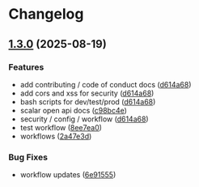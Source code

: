# Changelog

## [1.3.0](https://github.com/ividrine/express-api-sql/compare/v1.2.0...v1.3.0) (2025-08-19)


### Features

* add contributing / code of conduct docs ([d614a68](https://github.com/ividrine/express-api-sql/commit/d614a6880ff0acdf96e89587020fa21302f169ce))
* add cors and xss for security ([d614a68](https://github.com/ividrine/express-api-sql/commit/d614a6880ff0acdf96e89587020fa21302f169ce))
* bash scripts for dev/test/prod ([d614a68](https://github.com/ividrine/express-api-sql/commit/d614a6880ff0acdf96e89587020fa21302f169ce))
* scalar open api docs ([c98bc4e](https://github.com/ividrine/express-api-sql/commit/c98bc4e8b4dc0dd4a608fb854e2a6ecc5ca1417f))
* security / config / workflow ([d614a68](https://github.com/ividrine/express-api-sql/commit/d614a6880ff0acdf96e89587020fa21302f169ce))
* test workflow ([8ee7ea0](https://github.com/ividrine/express-api-sql/commit/8ee7ea06fe032920c2ce5d926ab86a8b05085d68))
* workflows ([2a47e3d](https://github.com/ividrine/express-api-sql/commit/2a47e3dbb6fd77c9ddca92d47d07d9dd5ec56f56))


### Bug Fixes

* workflow updates ([6e91555](https://github.com/ividrine/express-api-sql/commit/6e91555b458468577a0874755a4646659e495a8e))
